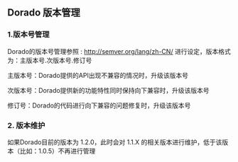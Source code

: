 
## Dorado 版本管理

### 1.版本号管理

Dorado的版本号管理参照 : http://semver.org/lang/zh-CN/ 进行设定，版本格式为：主版本号.次版本号.修订号

主版本号：Dorado提供的API出现不兼容的情况时，升级该版本号

次版本号：Dorado提供新的功能特性同时保持向下兼容时，升级该版本号

修订号：Dorado的代码进行向下兼容的问题修复时，升级该版本号

### 2. 版本维护

如果Dorado目前的版本为 1.2.0，此时会对 1.1.X 的相关版本进行维护，低于该版本（比如：1.0.5）不再进行管理

